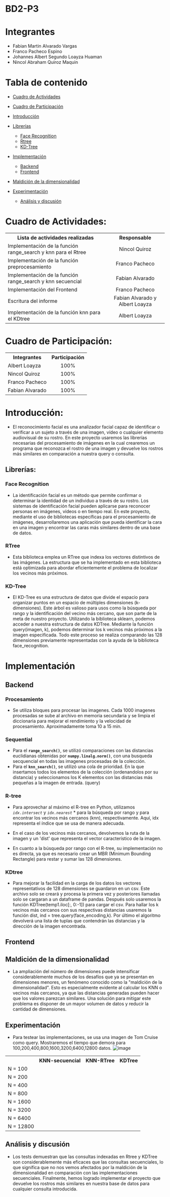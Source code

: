# BD2-P3
# **Integrantes**
* Fabian Martin Alvarado Vargas
* Franco Pacheco Espino
* Johannes Albert Segundo Loayza Huaman
* Nincol Abraham Quiroz Maquin

# Tabla de contenido
- [Cuadro de Actividades](#Cuadro-de-Actividades)
- [Cuadro de Participación](#Cuadro-de-Participación)
- [Introducción](#Introducción)
- [Librerías](#Librerías)
    * [Face Recognition](#Face-Recognition)
    * [Rtree](#Rtree)
    * [KD-Tree](#KD-Tree)
- [Implementación](#Implementación)
    * [Backend](#Backend)
    * [Frontend](#Frontend)
- [Maldición de la dimensionalidad](#Maldición-de-la-dimensionalidad)

- [Experimentación](#Experimentación)
   * [Análisis y discusión](#Análisis-y-discusión)


# Cuadro de Actividades:

<table>
  <tbody>
    <tr>
      <th>Lista de actividades realizadas</th>
      <th align="center">Responsable</th>
    </tr>
    <tr>
      <td>Implementación de la función range_search y knn para el Rtree </td>
      <td align="center">Nincol Quiroz</td>
    </tr>
    <tr>
      <td>Implementación de la función preprocesamiento</td>
      <td align="center">Franco Pacheco</td>
    </tr>
    <tr>
      <td>Implementación de la función range_search y knn secuencial</td>
      <td align="center">Fabian Alvarado</td>
    </tr>
    <tr>
      <td>Implementación del Frontend</td>
      <td align="center">Franco Pacheco</td>
    </tr>
    <tr>
      <td>Escritura del informe</td>
      <td align="center">Fabian Alvarado y Albert Loayza</td>
    </tr>
    <tr>
      <td>Implementación de la función knn para el KDtree </td>
      <td align="center">Albert Loayza</td>
    </tr>
  </tbody>
</table>

# Cuadro de Participación:

<table>
  <tbody>
    <tr>
      <th>Integrantes</th>
      <th align="center">Participación</th>
    </tr>
    <tr>
      <td>Albert Loayza</td>
      <td align="center">100%</td>
    </tr>
    <tr>
      <td>Nincol Quiroz</td>
      <td align="center">100%</td>
    </tr>
    <tr>
      <td>Franco Pacheco</td>
      <td align="center">100%</td>
    </tr>
    <tr>
      <td>Fabian Alvarado</td>
      <td align="center">100%</td>
    </tr>
  </tbody>
</table>


# Introducción:
- El reconocimiento facial es una analizador facial capaz de identificar o verificar a un sujeto a través de una imagen, vídeo o cualquier elemento audiovisual de su rostro. En este proyecto usaremos las librerías necesarias del procesamiento de imágenes en la cual crearemos un programa que reconozca el rostro de una imagen y devuelve los rostros más similares en comparación a nuestra query o consulta.

## Librerías:
### Face Recognition
- La identificación facial es un método que permite confirmar o determinar la identidad de un individuo a través de su rostro. Los sistemas de identificación facial pueden aplicarse para reconocer personas en imágenes, vídeos o en tiempo real. En este proyecto, mediante el uso de bibliotecas específicas para el procesamiento de imágenes, desarrollaremos una aplicación que pueda identificar la cara en una imagen y encontrar las caras más similares dentro de una base de datos.

### RTree
- Esta biblioteca emplea un RTree que indexa los vectores distintivos de las imágenes. La estructura que se ha implementado en esta biblioteca está optimizada para abordar eficientemente el problema de localizar los vecinos más próximos.

### KD-Tree
- El KD-Tree es una estructura de datos que divide el espacio para organizar puntos en un espacio de múltiples dimensiones (k-dimensiones). Este árbol es valioso para usos como la búsqueda por rango y la identificación del vecino más cercano, que son parte de la meta de nuestro proyecto. Utilizando la biblioteca sklearn, podemos acceder a nuestra estructura de datos KDTree. Mediante la función query(imagen, k), podemos determinar los k vecinos más próximos a la imagen especificada. Todo este proceso se realiza comparando las 128 dimensiones previamente representadas con la ayuda de la biblioteca face_recognition.

# Implementación
## Backend

### Procesamiento
- Se utiliza bloques para procesar las imagenes. Cada 1000 imagenes procesadas se sube al archivo en memoria secundaria y se limpia el diccionaria para mejorar el rendimiento y la velocidad de procesamiento. Aproximadamente toma 10 a 15 min.

### Sequential
- Para el **`range_search()`**, se utilizó comparaciones con las distancias euclidianas obtenidas por **`numpy.linalg.norm()`**, con una busqueda secquencial en todas las imagenes procesadas de la colección.
- Para el **`knn_search()`**, se utilizó una cola de prioridad. En la que insertamos todos los elementos de la colección (ordenandolos por su distancia) y seleccionamos los K elementos con las distancias más pequeñas a la imagen de entrada. (query)

### R-tree
- Para aprovechar al máximo el R-tree en Python, utilizamos *`idx.intersect`* y   *`idx.nearest`* * para la búsqueda por rango y para encontrar los vecinos más cercanos (knn), respectivamente. Aquí, idx representa el índice que se usa de manera adecuada.

- En el caso de los vecinos más cercanos, devolvemos la ruta de la imagen y un 'dist' que representa el vector característico de la imagen.

- En cuanto a la búsqueda por rango con el R-tree, su implementación no es directa, ya que es necesario crear un MBR (Minimum Bounding Rectangle) para restar y sumar las 128 dimensiones.
 
### KDtree
- Para mejorar la facilidad en la carga de los datos los vectores representativos de 128 dimensiones se guardaron en un csv. Este archivo solo se creará y procesa la primera vez y posteriores llamadas solo se cargaran a un dataframe de pandas. Después solo usaremos la función KDTree(temp1.iloc[:, 0:-1]) para cargar el csv. Para hallar los k vecinos más cercanos con sus respectivas distancias usaremos la función dist, ind = tree.query(face_encoding,k). Por último el algoritmo devolverá una lista de  tuplas que contendrán las distancias y la dirección de la imagen encontrada.

## Frontend

## Maldición de la dimensionalidad
- La ampliación del número de dimensiones puede intensificar considerablemente muchos de los desafíos que ya se presentan en dimensiones menores, un fenómeno conocido como la "maldición de la dimensionalidad". Esto es especialmente evidente al calcular los KNN o vecinos más cercanos, ya que las distancias generadas pueden hacer que los valores parezcan similares. Una solución para mitigar este problema es disponer de un mayor volumen de datos y reducir la cantidad de dimensiones.

## Experimentación
- Para testear las implementaciones, se usa una imagen de Tom Cruise como query. Mostraremos el tiempo que demora para 100,200,400,800,1600,3200,6400,12800 datos.
![image](https://github.com/Fabian9533/BD2-P3/assets/56895239/31ee48cf-c208-4f93-92d8-f77477a91e03)

<table>
  <tbody>
    <tr>
      <th></th>
      <th align="center">KNN-secuencial</th>
       <th>KNN-RTree</th>
       <th>KDTree</th>
    </tr>
    <tr>
      <td>N = 100</td>
      <td align="center"></td>
       <td align="center"></td>
       <td align="center"></td>
    </tr>
    <tr>
      <td>N = 200</td>
      <td align="center"></td>
       <td align="center"></td>
       <td align="center"></td>
    </tr>
    <tr>
      <td>N = 400</td>
      <td align="center"></td>
       <td align="center"></td>
       <td align="center"></td>
    </tr>
    <tr>
      <td>N = 800</td>
      <td align="center"></td>
       <td align="center"></td>
       <td align="center"></td>
    </tr>
     <tr>
      <td>N = 1600</td>
      <td align="center"></td>
         <td align="center"></td>
       <td align="center"></td>
    </tr>
     <tr>
      <td>N = 3200</td>
      <td align="center"></td>
         <td align="center"></td>
       <td align="center"></td>
    </tr>
     <tr>
      <td>N = 6400</td>
      <td align="center"></td>
         <td align="center"></td>
       <td align="center"></td>
    </tr>
     <tr>
      <td>N = 12800</td>
      <td align="center"></td>
         <td align="center"></td>
       <td align="center"></td>
    </tr>
  </tbody>
</table>

## Análisis y discusión
- Los tests demuestran que las consultas indexadas en Rtree y KDTree son considerablemente más eficaces que las consultas secuenciales, lo que significa que no nos vemos afectados por la maldición de la dimensionalidad en comparación con las implementaciones secuenciales. Finalmente, hemos logrado implementar el proyecto que devuelve los rostros más similares en nuestra base de datos para cualquier consulta introducida.
